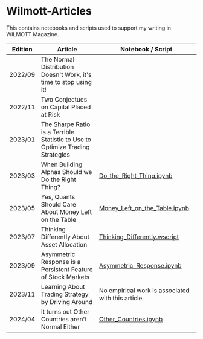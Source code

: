 # Wilmott-Articles
This contains notebooks and scripts used to support my writing in WILMOTT Magazine.

| Edition | Article                                                                       | Notebook / Script |
|---------|-------------------------------------------------------------------------------|----------|
| 2022/09 | The Normal Distribution Doesn't Work, it's time to stop using it!             ||
| 2022/11 | Two Conjectues on Capital Placed at Risk                                      ||
| 2023/01 | The Sharpe Ratio is a Terrible Statistic to Use to Optimize Trading Strategies||
| 2023/03 | When Building Alphas Should we Do the Right Thing?                            |[Do_the_Right_Thing.ipynb](https://www.github.com/Farmhouse121/Wilmott-Articles/blob/main/Do_the_Right_Thing.ipynb)|
| 2023/05 | Yes, Quants Should Care About Money Left on the Table                         |[Money_Left_on_the_Table.ipynb](https://www.github.com/Farmhouse121/Wilmott-Articles/blob/main/Money_Left_on_the_Table.ipynb)|
| 2023/07 | Thinking Differently About Asset Allocation                                   |[Thinking_Differently.wscript](https://www.github.com/Farmhouse121/Wilmott-Articles/blob/main/Thinking_Differently.wscript)
| 2023/09 | Asymmetric Response is a Persistent Feature of Stock Markets                  |[Asymmetric_Response.ipynb](https://www.github.com/Farmhouse121/Wilmott-Articles/blob/main/Asymmetric_Response.ipynb)
| 2023/11 | Learning About Trading Strategy by Driving Around                             | No empirical work is associated with this article.
| 2024/04 | It turns out Other Countries aren't Normal Either                             |[Other_Countries.ipynb](https://www.github.com/Farmhouse121/Wilmott-Articles/blob/main/Other_Countries.ipynb)
